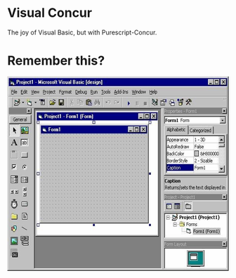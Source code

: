 # Visual Concur

The joy of Visual Basic, but with Purescript-Concur.

# Remember this?

<p>
   <img src="docs/visual-basic.jpg" height="443" width="600">
</p>
